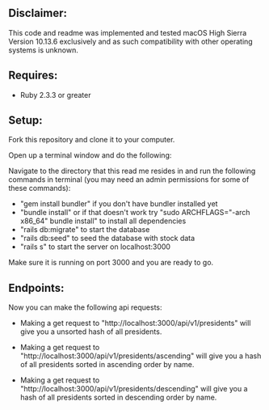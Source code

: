 Disclaimer:
--------------------
This code and readme was implemented and tested macOS High Sierra Version 10.13.6 exclusively and as such compatibility with other operating systems is unknown.

Requires:
--------------------
 * Ruby 2.3.3 or greater


Setup:
------------------------

Fork this repository and clone it to your computer.

Open up a terminal window and do the following:

Navigate to the directory that this read me resides in and run the following commands in terminal (you may need an admin permissions for some of these commands):

 * "gem install bundler" if you don't have bundler installed yet
 * "bundle install" or if that doesn't work try "sudo ARCHFLAGS="-arch x86_64" bundle install" to install all dependencies
 * "rails db:migrate" to start the database
 * "rails db:seed" to seed the database with stock data
 * "rails s" to start the server on localhost:3000

Make sure it is running on port 3000 and you are ready to go.


Endpoints:
---------------------

Now you can make the following api requests:

* Making a get request to "http://localhost:3000/api/v1/presidents" will give you a unsorted hash of all presidents.

* Making a get request to "http://localhost:3000/api/v1/presidents/ascending" will give you a hash of all presidents sorted in ascending order by name.

* Making a get request to "http://localhost:3000/api/v1/presidents/descending" will give you a hash of all presidents sorted in descending order by name.
